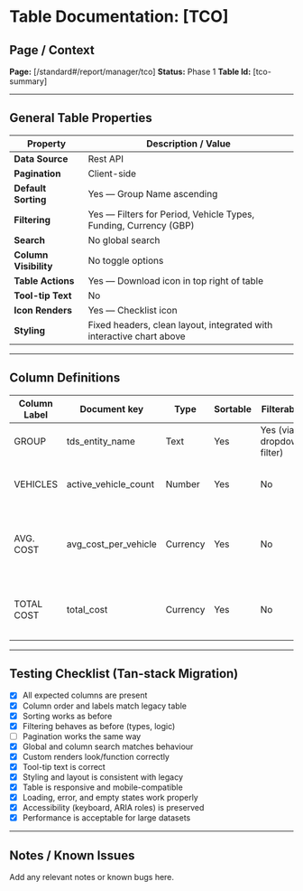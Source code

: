 # Table Documentation: [TCO]

## Page / Context
**Page:** [/standard#/report/manager/tco]
**Status:** Phase 1
**Table Id:** [tco-summary]

---

## General Table Properties

| Property             | Description / Value |
|----------------------|---------------------|
| **Data Source**      | Rest API |
| **Pagination**       | Client-side |
| **Default Sorting**  | Yes — Group Name ascending |
| **Filtering**        | Yes — Filters for Period, Vehicle Types, Funding, Currency (GBP) |
| **Search**           | No global search |
| **Column Visibility**| No toggle options |
| **Table Actions**    | Yes — Download icon in top right of table |
| **Tool-tip Text**    | No |
| **Icon Renders**     | Yes — Checklist icon |
| **Styling**          | Fixed headers, clean layout, integrated with interactive chart above |

---

## Column Definitions

| Column Label | Document key         | Type     | Sortable | Filterable | Notes                                            |
|--------------|----------------------|----------|----------|------------|--------------------------------------------------|
| GROUP        | tds_entity_name      | Text     | Yes      | Yes (via dropdown filter) | Location or department name                     |
| VEHICLES     | active_vehicle_count | Number   | Yes      | No         | Total number of vehicles in the group            |
| AVG. COST    | avg_cost_per_vehicle | Currency | Yes      | No         | Shown in GBP (£); Depending on currency selected |
| TOTAL COST   | total_cost           | Currency | Yes      | No         | Group-wide total for selected period |

---

## Testing Checklist (Tan-stack Migration)

- [x] All expected columns are present
- [x] Column order and labels match legacy table
- [x] Sorting works as before
- [x] Filtering behaves as before (types, logic)
- [ ] Pagination works the same way
- [x] Global and column search matches behaviour
- [x] Custom renders look/function correctly
- [x] Tool-tip text is correct
- [x] Styling and layout is consistent with legacy
- [x] Table is responsive and mobile-compatible
- [x] Loading, error, and empty states work properly
- [x] Accessibility (keyboard, ARIA roles) is preserved
- [x] Performance is acceptable for large datasets

---

## Notes / Known Issues

Add any relevant notes or known bugs here.
